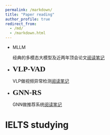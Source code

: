 ```yaml
---
permalink: /markdown/
title: "Paper reading"
author_profile: true
redirect_from: 
  - /md/
  - /markdown.html
---
```

<link rel="stylesheet" href="{{ site.baseurl }}/assets/css/style.css">



* <span class="mllm">MLLM</span> 
  
  经典的多模态大模型及近两年顶会论文[阅读笔记](https://vcnhl39yiabw.feishu.cn/wiki/NldKw0nHYiXlzCkCDWzc5ETUnfc)
  
* <span style="font-family: 'Microsoft YaHei'; font-size: 24px; font-weight: bold;">VLP-VAD</span>
  
  VLP做视频异常检测[阅读笔记](https://vcnhl39yiabw.feishu.cn/wiki/EkNYw6EuqiCbS5k5y07cBmy5nge)
  
* <span style="font-family: 'Microsoft YaHei'; font-size: 24px; font-weight: bold;">GNN-RS</span>
  
  GNN做推荐系统[阅读笔记](https://vcnhl39yiabw.feishu.cn/wiki/X0wewHEyEiyhkSkBAOdc6xcGnVg)

IELTS studying
======


